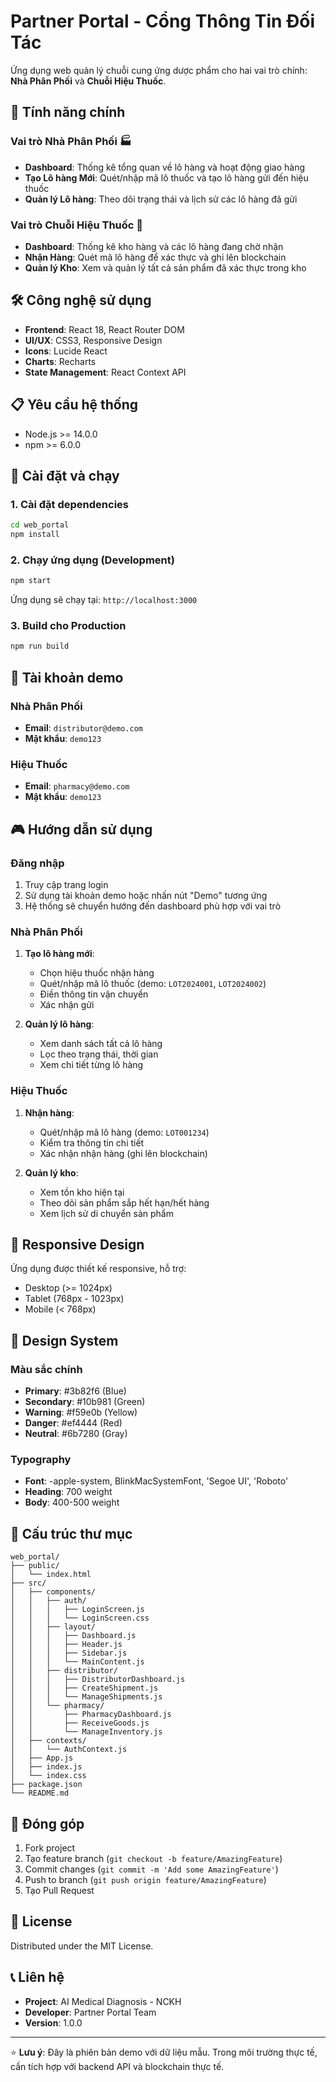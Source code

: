 # Partner Portal - Cổng Thông Tin Đối Tác

Ứng dụng web quản lý chuỗi cung ứng dược phẩm cho hai vai trò chính: **Nhà Phân Phối** và **Chuỗi Hiệu Thuốc**.

## 🚀 Tính năng chính

### Vai trò Nhà Phân Phối 🏭
- **Dashboard**: Thống kê tổng quan về lô hàng và hoạt động giao hàng
- **Tạo Lô hàng Mới**: Quét/nhập mã lô thuốc và tạo lô hàng gửi đến hiệu thuốc
- **Quản lý Lô hàng**: Theo dõi trạng thái và lịch sử các lô hàng đã gửi

### Vai trò Chuỗi Hiệu Thuốc 🏥
- **Dashboard**: Thống kê kho hàng và các lô hàng đang chờ nhận
- **Nhận Hàng**: Quét mã lô hàng để xác thực và ghi lên blockchain
- **Quản lý Kho**: Xem và quản lý tất cả sản phẩm đã xác thực trong kho

## 🛠️ Công nghệ sử dụng

- **Frontend**: React 18, React Router DOM
- **UI/UX**: CSS3, Responsive Design
- **Icons**: Lucide React
- **Charts**: Recharts
- **State Management**: React Context API

## 📋 Yêu cầu hệ thống

- Node.js >= 14.0.0
- npm >= 6.0.0

## 🎯 Cài đặt và chạy

### 1. Cài đặt dependencies
```bash
cd web_portal
npm install
```

### 2. Chạy ứng dụng (Development)
```bash
npm start
```

Ứng dụng sẽ chạy tại: `http://localhost:3000`

### 3. Build cho Production
```bash
npm run build
```

## 🔐 Tài khoản demo

### Nhà Phân Phối
- **Email**: `distributor@demo.com`
- **Mật khẩu**: `demo123`

### Hiệu Thuốc
- **Email**: `pharmacy@demo.com`
- **Mật khẩu**: `demo123`

## 🎮 Hướng dẫn sử dụng

### Đăng nhập
1. Truy cập trang login
2. Sử dụng tài khoản demo hoặc nhấn nút "Demo" tương ứng
3. Hệ thống sẽ chuyển hướng đến dashboard phù hợp với vai trò

### Nhà Phân Phối
1. **Tạo lô hàng mới**:
   - Chọn hiệu thuốc nhận hàng
   - Quét/nhập mã lô thuốc (demo: `LOT2024001`, `LOT2024002`)
   - Điền thông tin vận chuyển
   - Xác nhận gửi

2. **Quản lý lô hàng**:
   - Xem danh sách tất cả lô hàng
   - Lọc theo trạng thái, thời gian
   - Xem chi tiết từng lô hàng

### Hiệu Thuốc
1. **Nhận hàng**:
   - Quét/nhập mã lô hàng (demo: `LOT001234`)
   - Kiểm tra thông tin chi tiết
   - Xác nhận nhận hàng (ghi lên blockchain)

2. **Quản lý kho**:
   - Xem tồn kho hiện tại
   - Theo dõi sản phẩm sắp hết hạn/hết hàng
   - Xem lịch sử di chuyển sản phẩm

## 📱 Responsive Design

Ứng dụng được thiết kế responsive, hỗ trợ:
- Desktop (>= 1024px)
- Tablet (768px - 1023px)  
- Mobile (< 768px)

## 🎨 Design System

### Màu sắc chính
- **Primary**: #3b82f6 (Blue)
- **Secondary**: #10b981 (Green) 
- **Warning**: #f59e0b (Yellow)
- **Danger**: #ef4444 (Red)
- **Neutral**: #6b7280 (Gray)

### Typography
- **Font**: -apple-system, BlinkMacSystemFont, 'Segoe UI', 'Roboto'
- **Heading**: 700 weight
- **Body**: 400-500 weight

## 📁 Cấu trúc thư mục

```
web_portal/
├── public/
│   └── index.html
├── src/
│   ├── components/
│   │   ├── auth/
│   │   │   ├── LoginScreen.js
│   │   │   └── LoginScreen.css
│   │   ├── layout/
│   │   │   ├── Dashboard.js
│   │   │   ├── Header.js
│   │   │   ├── Sidebar.js
│   │   │   └── MainContent.js
│   │   ├── distributor/
│   │   │   ├── DistributorDashboard.js
│   │   │   ├── CreateShipment.js
│   │   │   └── ManageShipments.js
│   │   └── pharmacy/
│   │       ├── PharmacyDashboard.js
│   │       ├── ReceiveGoods.js
│   │       └── ManageInventory.js
│   ├── contexts/
│   │   └── AuthContext.js
│   ├── App.js
│   ├── index.js
│   └── index.css
├── package.json
└── README.md
```

## 🤝 Đóng góp

1. Fork project
2. Tạo feature branch (`git checkout -b feature/AmazingFeature`)
3. Commit changes (`git commit -m 'Add some AmazingFeature'`)
4. Push to branch (`git push origin feature/AmazingFeature`)
5. Tạo Pull Request

## 📄 License

Distributed under the MIT License.

## 📞 Liên hệ

- **Project**: AI Medical Diagnosis - NCKH
- **Developer**: Partner Portal Team
- **Version**: 1.0.0

---

⭐ **Lưu ý**: Đây là phiên bản demo với dữ liệu mẫu. Trong môi trường thực tế, cần tích hợp với backend API và blockchain thực tế.

